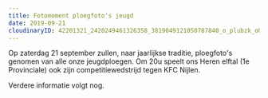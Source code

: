 ```yaml
---
title: Fotomoment ploegfoto's jeugd
date: 2019-09-21
cloudinaryID: 42201321_2420249461326358_3819049121050787840_o_plubzk_o0bavu
---
```

Op zaterdag 21 september zullen, naar jaarlijkse traditie, ploegfoto's genomen van alle onze jeugdploegen. Om 20u speelt ons Heren elftal (1e Provinciale) ook zijn competitiewedstrijd tegen KFC Nijlen.

Verdere informatie volgt nog.